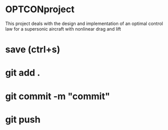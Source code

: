 # OPTCONproject
This project deals with the design and implementation of an optimal control law for a supersonic aircraft with nonlinear drag and lift
# save (ctrl+s)
# git add .
# git commit -m "commit"
# git push